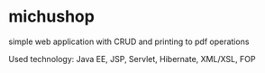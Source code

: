 michushop
=========

simple web application with CRUD and printing to pdf operations

Used technology: Java EE, JSP, Servlet, Hibernate, XML/XSL, FOP

